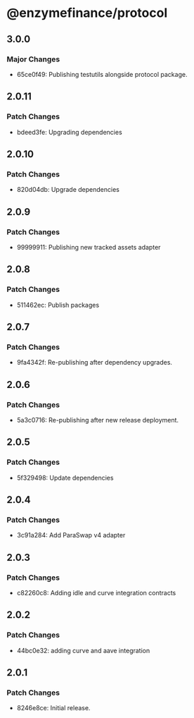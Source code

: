 # @enzymefinance/protocol

## 3.0.0

### Major Changes

- 65ce0f49: Publishing testutils alongside protocol package.

## 2.0.11

### Patch Changes

- bdeed3fe: Upgrading dependencies

## 2.0.10

### Patch Changes

- 820d04db: Upgrade dependencies

## 2.0.9

### Patch Changes

- 99999911: Publishing new tracked assets adapter

## 2.0.8

### Patch Changes

- 511462ec: Publish packages

## 2.0.7

### Patch Changes

- 9fa4342f: Re-publishing after dependency upgrades.

## 2.0.6

### Patch Changes

- 5a3c0716: Re-publishing after new release deployment.

## 2.0.5

### Patch Changes

- 5f329498: Update dependencies

## 2.0.4

### Patch Changes

- 3c91a284: Add ParaSwap v4 adapter

## 2.0.3

### Patch Changes

- c82260c8: Adding idle and curve integration contracts

## 2.0.2

### Patch Changes

- 44bc0e32: adding curve and aave integration

## 2.0.1

### Patch Changes

- 8246e8ce: Initial release.
